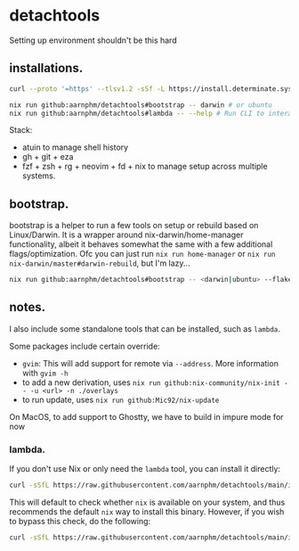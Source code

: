 # detachtools

Setting up environment shouldn't be this hard

## installations.

```bash
curl --proto '=https' --tlsv1.2 -sSf -L https://install.determinate.systems/nix | sh -s -- install

nix run github:aarnphm/detachtools#bootstrap -- darwin # or ubuntu
nix run github:aarnphm/detachtools#lambda -- --help # Run CLI to interact with Lambda Cloud
```

Stack:

- atuin to manage shell history
- gh + git + eza
- fzf + zsh + rg + neovim + fd + nix to manage setup across multiple systems.

## bootstrap.

bootstrap is a helper to run a few tools on setup or rebuild based on Linux/Darwin. It is a wrapper around nix-darwin/home-manager functionality, albeit it behaves somewhat the same with a few additional flags/optimization.
Ofc you can just run `nix run home-manager` or `nix run nix-darwin/master#darwin-rebuild`, but I'm lazy...

```bash
nix run github:aarnphm/detachtools#bootstrap -- <darwin|ubuntu> --flake ~/workspace/detachtools # or any flake uri
```

## notes.

I also include some standalone tools that can be installed, such as `lambda`.

Some packages include certain override:

- `gvim`: This will add support for remote via `--address`. More information with `gvim -h`
- to add a new derivation, uses `nix run github:nix-community/nix-init -- -u <url> -n ./overlays`
- to run update, uses `nix run github:Mic92/nix-update`

On MacOS, to add support to Ghostty, we have to build in impure mode for now

### lambda.

If you don't use Nix or only need the `lambda` tool, you can install it directly:

```bash
curl -sSfL https://raw.githubusercontent.com/aarnphm/detachtools/main/install.sh | bash
```

This will default to check whether `nix` is available on your system, and thus recommends the default `nix` way to install this binary.
However, if you wish to bypass this check, do the following:

```bash
curl -sSfL https://raw.githubusercontent.com/aarnphm/detachtools/main/install.sh | bash -s -- --force-install
```
